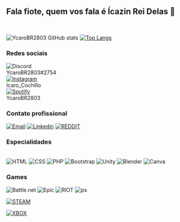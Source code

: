 

## Fala fiote, quem vos fala é Ícazin Rei Delas 👑

<br>
<div style="pading-left=100px">

![YcaroBR2803 GitHub stats](https://github-readme-stats.vercel.app/api?username=YcaroBR2803&show_icons=true&theme=dark) [![Top Langs](https://github-readme-stats.vercel.app/api/top-langs/?username=YcaroBR2803)](https://github.com/YcaroBR2803/github-readme-stats)
 
 </div>

### Redes sociais

![Discord](https://img.shields.io/badge/Discord-7289DA?style=for-the-badge&logo=discord&logoColor=white)
<br>
YcaroBR2803#2754
<br>
[![Instagram](https://img.shields.io/badge/Instagram-E4405F?style=for-the-badge&logo=instagram&logoColor=white)](https://www.instagram.com/icaro_cochillo/)
<br>
Icaro_Cochillo
<br>
[![Spotify](https://img.shields.io/badge/Spotify-1ED760?&style=for-the-badge&logo=spotify&logoColor=white)](https://open.spotify.com/user/3155gxrphdkfei3brqq4cywyahme)
<br>
YcaroBR2803
<br>

### Contato profissional
[![Email](https://img.shields.io/badge/Gmail-D14836?style=for-the-badge&logo=gmail&logoColor=white)](https://mail.google.com/mail/u/0/#inbox?compose=GTvVlcRwQnppCMTRGpMCcvztqXqMLNlXZsdCTVPGNjfzfnnmSxXHpddBLhdZStwWVdKhPnFhmCwhL)
[![Linkedin](https://img.shields.io/badge/LinkedIn-0077B5?style=for-the-badge&logo=linkedin&logoColor=white)](https://www.linkedin.com/in/ícaro-fernandes-592b65264/)
[![REDDIT](https://img.shields.io/badge/Reddit-FF4500?style=for-the-badge&logo=reddit&logoColor=white)](https://www.reddit.com/user/Key-Map5186)

### Especialidades

<div style="display: inline_block"><br/> 

<img alt="HTML" src="https://img.shields.io/badge/HTML-239120?style=for-the-badge&logo=html5&logoColor=white" />
<img alt="CSS" src= "https://img.shields.io/badge/CSS-239120?&style=for-the-badge&logo=css3&logoColor=white">
<img alt="PHP" src= "https://img.shields.io/badge/PHP-777BB4?style=for-the-badge&logo=php&logoColor=white">
<img alt="Bootstrap" src= "https://img.shields.io/badge/Bootstrap-563D7C?style=for-the-badge&logo=bootstrap&logoColor=white">
<img alt="Unity" src= "https://img.shields.io/badge/Unity-100000?style=for-the-badge&logo=unity&logoColor=white">
<img alt="Blender" src= "https://img.shields.io/badge/blender-%23F5792A.svg?style=for-the-badge&logo=blender&logoColor=white">
<img alt="Canva" src= "https://img.shields.io/badge/Canva-%2300C4CC.svg?&style=for-the-badge&logo=Canva&logoColor=white">

</div>

### Games

<img alt="Battle.net" src="https://img.shields.io/badge/Battle.net-000?style=for-the-badge&logo=battle.net&logoColor=148EFF">
<img alt="Epic" src="https://img.shields.io/badge/Epic%20Games-313131?style=for-the-badge&logo=Epic%20Games&logoColor=white">
<img alt="RIOT" src="https://img.shields.io/badge/Riot_Games-D32936?style=for-the-badge&logo=riot-games&logoColor=white">
<img alt="ps" src="https://img.shields.io/badge/PlayStation-003791?style=for-the-badge&logo=playstation&logoColor=white">

[![STEAM](https://img.shields.io/badge/Steam-000000?style=for-the-badge&logo=steam&logoColor=white)](https://steamcommunity.com/profiles/76561199192793442/)
<br>

[![XBOX](https://img.shields.io/badge/Xbox-107C10?style=for-the-badge&logo=xbox&logoColor=white)](https://account.xbox.com/pt-BR/Profile?xr=mebarnav&csrf=HvPqkh01zMQVOP0P04zzZ3jcbckfgSCzj-AgQJdye_Rt8BTYysI-FnU2OrlrEo1-UKpALaLA0-_dliuJ3jaJYsqOxwE1&wa=wsignin1.0)







